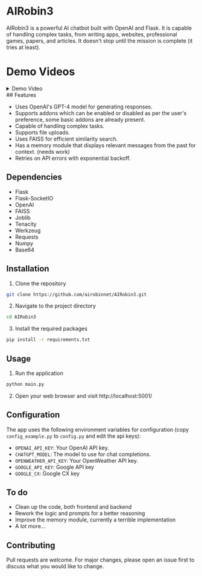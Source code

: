 # AIRobin3

AIRobin3 is a powerful AI chatbot built with OpenAI and Flask. It is capable of handling complex tasks, from writing apps, websites, professional games, papers, and articles. It doesn't stop until the mission is complete (it tries at least).

# Demo Videos
<details>
  <summary>Demo Video</summary>

</details>
## Features

- Uses OpenAI's GPT-4 model for generating responses.
- Supports addons which can be enabled or disabled as per the user's preference, some basic addons are already present.
- Capable of handling complex tasks.
- Supports file uploads.
- Uses FAISS for efficient similarity search.
- Has a memory module that displays relevant messages from the past for context. (needs work)
- Retries on API errors with exponential backoff.

## Dependencies

- Flask
- Flask-SocketIO
- OpenAI
- FAISS
- Joblib
- Tenacity
- Werkzeug
- Requests
- Numpy
- Base64

## Installation

1. Clone the repository
```bash
git clone https://github.com/airobinnet/AIRobin3.git
```
2. Navigate to the project directory
```bash
cd AIRobin3
```
3. Install the required packages
```bash
pip install -r requirements.txt
```

## Usage

1. Run the application
```bash
python main.py
```
2. Open your web browser and visit http://localhost:5001/


## Configuration

The app uses the following environment variables for configuration (copy `config_example.py` to `config.py` and edit the api keys):

- `OPENAI_API_KEY`: Your OpenAI API key.
- `CHATGPT_MODEL`: The model to use for chat completions.
- `OPENWEATHER_API_KEY`: Your OpenWeather API key.
- `GOOGLE_API_KEY`: Google API key
- `GOOGLE_CX`: Google CX key

## To do

- Clean up the code, both frontend and backend
- Rework the logic and prompts for a better reasoning
- Improve the memory module, currently a terrible implementation
- A lot more...

## Contributing

Pull requests are welcome. For major changes, please open an issue first to discuss what you would like to change.